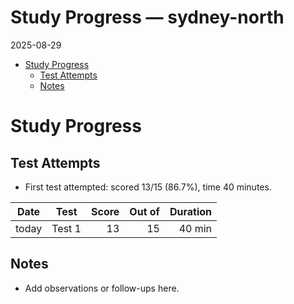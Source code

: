 # Study Progress — sydney-north

2025-08-29

- [Study Progress](#study-progress)
  - [Test Attempts](#test-attempts)
  - [Notes](#notes)

# Study Progress

## Test Attempts

- First test attempted: scored 13/15 (86.7%), time 40 minutes.

| Date  | Test   | Score | Out of | Duration |
|-------|--------|------:|-------:|---------:|
| today | Test 1 |    13 |     15 |   40 min |

## Notes

- Add observations or follow-ups here.

